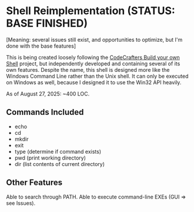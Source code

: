 
# Shell Reimplementation (STATUS: BASE FINISHED)
[Meaning: several issues still exist, and opportunities to optimize, but I'm done with the base features]

This is being created loosely following the [CodeCrafters Build your own Shell](https://app.codecrafters.io/courses/shell/overview) project, but independently developed and containing several of its own features. Despite the name, this shell is designed more like the Windows Command Line rather than the Unix shell. It can only be executed on Windows as well, because I designed it to use the Win32 API heavily. 

As of August 27, 2025: ~400 LOC.

## Commands Included

- echo 
- cd 
- mkdir 
- exit
- type (determine if command exists)
- pwd (print working directory)
- dir (list contents of current directory)

## Other Features

Able to search through PATH.
Able to execute command-line EXEs (GUI => see Issues).
